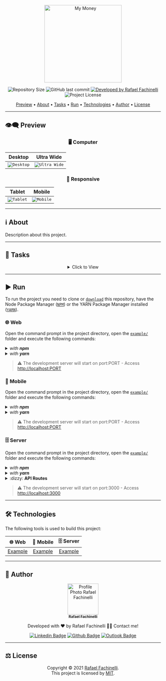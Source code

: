 <p align="center">
  <img alt="My Money" src=".github/banner.svg" width="250px"/>
</p>

<p align="center"> 
  <img alt="Repository Size" src="https://img.shields.io/github/repo-size/rafaelfachinelli/mymoney?color=3498db&style=for-the-badge">
  <img alt="GitHub last commit" src="https://img.shields.io/github/last-commit/rafaelfachinelli/mymoney?color=3498db&style=for-the-badge">
  <a href="https://github.com/rafaelfachinelli">
    <img alt="Developed by Rafael Fachinelli" src="https://img.shields.io/badge/Developer-Rafael_Fachinelli-%3498db?color=3498db&style=for-the-badge">
  </a>
  <img alt="Project License" src="https://img.shields.io/github/license/rafaelfachinelli/mymoney?color=3498db&style=for-the-badge"/>
</p>

<p align="center">
 <a href="#eye_speech_bubble-preview">Preview</a> •
 <a href="#information_source-about">About</a> •
 <a href="#memo-tasks">Tasks</a> •
 <a href="#arrow_forward-run">Run</a> •
 <a href="#hammer_and_wrench-technologies">Technologies</a> •
 <a href="#boy-author">Author</a> •
 <a href="#balance_scale-license">License</a>
</p>

---
## :eye_speech_bubble: **Preview**

<div align="center">

### :desktop_computer: Computer
  
|Desktop|Ultra Wide|
|:---:|:---:|
|<kbd><img src=".github/previews/desktop_preview.jpg" alt="Desktop"/></kbd>|<kbd><img src=".github/previews/ultraWide_preview.jpg" alt="Ultra Wide"/></kbd>|

### :iphone: Responsive

|Tablet|Mobile|
|:---:|:---:|
|<kbd><img src=".github/previews/tablet_preview.jpg" alt="Tablet"/></kbd>|<kbd><img src=".github/previews/mobile_preview.jpg" alt="Mobile"/></kbd>

</div>
  
---
## :information_source: About

Description about this project.

---
## :memo: **Tasks**

<div align="center">
<details>
<summary>Click to View</summary>

|State|Task|
|:---:|:---|
|:heavy_check_mark:|Describe your task finished.|
|:x:|Describe your task unfinished.|

</details>
</div>

---
## :arrow_forward: **Run**

To run the project you need to clone or [`download`](https://github.com/USERNAME/REPOSITORY/archive/main.zip) this repository, have the Node Package Manager ([`NPM`](https://www.npmjs.com/get-npm)) or the YARN Package Manager installed ([`YARN`](https://yarnpkg.com/getting-started)).

### :globe_with_meridians: **Web**

Open the command prompt in the project directory, open the [`example/`](example/) folder and execute the following commands:

<details>
  <summary><i>with <b>npm</b></i></summary>
  
  ```bash
  # Install dependencies
  $ npm install

  # Start development server
  $ npm start
  ```
  
</details>

<details>
  <summary><i>with <b>yarn</b></i></summary>
  
  ```bash
  # Install dependencies
  $ yarn

  # Start development server
  $ yarn start

  ```

</details>

> ⚠️ The development server will start on port:PORT - Access <http://localhost:PORT>

### :iphone: **Mobile**

Open the command prompt in the project directory, open the [`example/`](example/) folder and execute the following commands:

<details>
  <summary><i>with <b>npm</b></i></summary>
  
  ```bash
  # Install dependencies
  $ npm install

  # Start development server
  $ npm start
  ```
  
</details>

<details>
  <summary><i>with <b>yarn</b></i></summary>
  
  ```bash
  # Install dependencies
  $ yarn

  # Start development server
  $ yarn start

  ```

</details>

> ⚠️ The development server will start on port:PORT - Access <http://localhost:PORT>

### :file_cabinet: **Server**

Open the command prompt in the project directory, open the [`example/`](example/) folder and execute the following commands:

<details>
  <summary><i>with <b>npm</b></i></summary>
  
  ```bash
  # Install dependencies
  $ npm install

  # Start development server
  $ npm start
  ```
  
</details>

<details>
  <summary><i>with <b>yarn</b></i></summary>
  
  ```bash
  # Install dependencies
  $ yarn

  # Start development server
  $ yarn start

  ```

</details>

<details>
<summary>:dizzy: <b>API Routes</b></summary>

<details>
<summary>[POST] <b>Create OBJECT</b></summary>
/api/create/OBJECT
</details>

<details>
<summary>[PUT] <b>Update OBJECT</b></summary>
/api/update/OBJECT/:id
</details>

<details>
<summary>[GET] <b>Get OBJECT</b></summary>
/api/view/OBJECT/:id
</details>
  
<details>
<summary>[GET] <b>Get All OBJECTS</b></summary>
/api/view/OBJECTS
</details>

<details>
<summary>[DEL] <b>Delete OBJECT</b></summary>
/api/delete/OBJECT/:id
</details>

<details>
<summary>[DEL] <b>Delete All OBJECTS</b></summary>
/api/delete/OBJECTS
</details>

</details>

> ⚠️ The development server will start on port:3000 - Access <http://localhost:3000>

---
## :hammer_and_wrench: **Technologies**

The following tools is used to build this project:

<div align="center">

|:globe_with_meridians: Web|:iphone: Mobile|:file_cabinet: Server|
|:---:|:---:|:---:|
|[Example](https://example.com)|[Example](https://example.com)|[Example](https://example.com)|

</div>

---
## :boy: **Author**

<div align="center">

<a href="https://github.com/rafaelfachinelli">
 <img src="https://github.com/rafaelfachinelli.png" width="100px;" alt="Profile Photo Rafael Fachinelli"/>
 <br/>
 <sub><b>Rafael Fachinelli</b></sub>
</a>

Developed with ❤️ by Rafael Fachinelli 👋🏽 Contact me!

[![Linkedin Badge](https://img.shields.io/badge/-Rafael_Fachinelli-blue?style=flat-square&logo=Linkedin&logoColor=white)](https://www.linkedin.com/in/rafaelfachinelli)
[![Github Badge](https://img.shields.io/badge/-rafaelfachinelli-000?style=flat-square&logo=Github&logoColor=white)](https://github.com/rafaelfachinelli)
[![Outlook Badge](https://img.shields.io/badge/-rafael.fachinelli@fatec.sp.gov.br-0078d4?style=flat-square&logo=microsoft-outlook&logoColor=white)](mailto:rafael.fachinelli@fatec.sp.gov.br)

</div>

---
## :balance_scale: **License**

<div align="center">

Copyright © 2021 [Rafael Fachinelli](https://github.com/rafaelfachinelli).<br />
This project is licensed by [MIT](./LICENSE).

</div>
